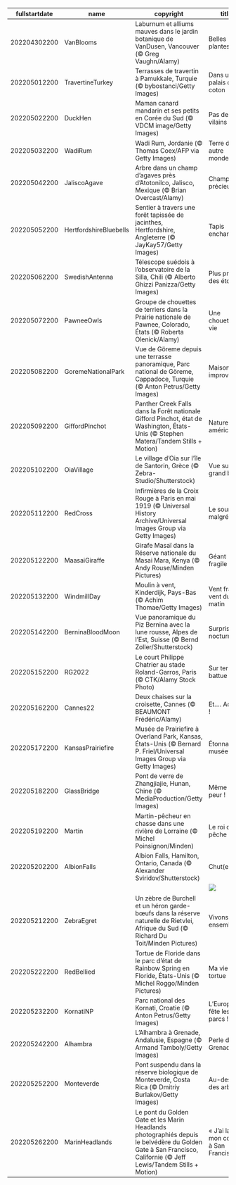 |fullstartdate|name|copyright|title|image|
|--|--|--|--|--|
202204302200|VanBlooms|Laburnum et alliums mauves dans le jardin botanique de VanDusen, Vancouver (© Greg Vaughn/Alamy)|Belles plantes !|![](/fr-FR/2022/05/202204302200VanBlooms.jpg)|
202205012200|TravertineTurkey|Terrasses de travertin à Pamukkale, Turquie (© bybostanci/Getty Images)|Dans un palais de coton|![](/fr-FR/2022/05/202205012200TravertineTurkey.jpg)|
202205022200|DuckHen|Maman canard mandarin et ses petits en Corée du Sud (© VDCM image/Getty Images)|Pas de vilains !|![](/fr-FR/2022/05/202205022200DuckHen.jpg)|
202205032200|WadiRum|Wadi Rum, Jordanie (© Thomas Coex/AFP via Getty Images)|Terre d’un autre monde ?|![](/fr-FR/2022/05/202205032200WadiRum.jpg)|
202205042200|JaliscoAgave|Arbre dans un champ d’agaves près d’Atotonilco, Jalisco, Mexique (© Brian Overcast/Alamy)|Champ précieux|![](/fr-FR/2022/05/202205042200JaliscoAgave.jpg)|
202205052200|HertfordshireBluebells|Sentier à travers une forêt tapissée de jacinthes, Hertfordshire, Angleterre (© JayKay57/Getty Images)|Tapis enchanté|![](/fr-FR/2022/05/202205052200HertfordshireBluebells.jpg)|
202205062200|SwedishAntenna|Télescope suédois à l’observatoire de la Silla, Chili (© Alberto Ghizzi Panizza/Getty Images)|Plus près des étoiles|![](/fr-FR/2022/05/202205062200SwedishAntenna.jpg)|
202205072200|PawneeOwls|Groupe de chouettes de terriers dans la Prairie nationale de Pawnee, Colorado, États (© Roberta Olenick/Alamy)|Une chouette vie|![](/fr-FR/2022/05/202205072200PawneeOwls.jpg)|
202205082200|GoremeNationalPark|Vue de Göreme depuis une terrasse panoramique, Parc national de Göreme, Cappadoce, Turquie (© Anton Petrus/Getty Images)|Maisons improvisées|![](/fr-FR/2022/05/202205082200GoremeNationalPark.jpg)|
202205092200|GiffordPinchot|Panther Creek Falls dans la Forêt nationale Gifford Pinchot, état de Washington, États-Unis (© Stephen Matera/Tandem Stills + Motion)|Nature américaine|![](/fr-FR/2022/05/202205092200GiffordPinchot.jpg)|
202205102200|OiaVillage|Le village d’Oia sur l’île de Santorin, Grèce (© Zebra-Studio/Shutterstock)|Vue sur le grand bleu|![](/fr-FR/2022/05/202205102200OiaVillage.jpg)|
202205112200|RedCross|Infirmières de la Croix Rouge à Paris en mai 1919 (© Universal History Archive/Universal Images Group via Getty Images)|Le sourire malgré tout|![](/fr-FR/2022/05/202205112200RedCross.jpg)|
202205122200|MaasaiGiraffe|Girafe Masaï dans la Réserve nationale du Masai Mara, Kenya (© Andy Rouse/Minden Pictures)|Géant fragile|![](/fr-FR/2022/05/202205122200MaasaiGiraffe.jpg)|
202205132200|WindmillDay|Moulin à vent, Kinderdijk, Pays-Bas (© Achim Thomae/Getty Images)|Vent frais, vent du matin|![](/fr-FR/2022/05/202205132200WindmillDay.jpg)|
202205142200|BerninaBloodMoon|Vue panoramique du Piz Bernina avec la lune rousse, Alpes de l’Est, Suisse (© Bernd Zoller/Shutterstock)|Surprise nocturne|![](/fr-FR/2022/05/202205142200BerninaBloodMoon.jpg)|
202205152200|RG2022|Le court Philippe Chatrier au stade Roland-Garros, Paris (© CTK/Alamy Stock Photo)|Sur terre battue|![](/fr-FR/2022/05/202205152200RG2022.jpg)|
202205162200|Cannes22|Deux chaises sur la croisette, Cannes (© BEAUMONT Frédéric/Alamy)|Et…. Action !|![](/fr-FR/2022/05/202205162200Cannes22.jpg)|
202205172200|KansasPrairiefire|Musée de Prairiefire à Overland Park, Kansas, États-Unis (© Bernard P. Friel/Universal Images Group via Getty Images)|Étonnant musée|![](/fr-FR/2022/05/202205172200KansasPrairiefire.jpg)|
202205182200|GlassBridge|Pont de verre de Zhangjiajie, Hunan, Chine (© MediaProduction/Getty Images)|Même pas peur !|![](/fr-FR/2022/05/202205182200GlassBridge.jpg)|
202205192200|Martin|Martin-pêcheur en chasse dans une rivière de Lorraine (© Michel Poinsignon/Minden)|Le roi de la pêche|![](/fr-FR/2022/05/202205192200Martin.jpg)|
202205202200|AlbionFalls|Albion Falls, Hamilton, Ontario, Canada (© Alexander Sviridov/Shutterstock)|Chut(e) !|![](/fr-FR/2022/05/202205202200AlbionFalls.jpg)|
||||![](/fr-FR/2022/05/.jpg)|
202205212200|ZebraEgret|Un zèbre de Burchell et un héron garde-bœufs dans la réserve naturelle de Rietvlei, Afrique du Sud (© Richard Du Toit/Minden Pictures)|Vivons ensemble|![](/fr-FR/2022/05/202205212200ZebraEgret.jpg)|
202205222200|RedBellied|Tortue de Floride dans le parc d’état de Rainbow Spring en Floride, États-Unis (© Michel Roggo/Minden Pictures)|Ma vie de tortue|![](/fr-FR/2022/05/202205222200RedBellied.jpg)|
202205232200|KornatiNP|Parc national des Kornati, Croatie (© Anton Petrus/Getty Images)|L’Europe fête les parcs !|![](/fr-FR/2022/05/202205232200KornatiNP.jpg)|
202205242200|Alhambra|L’Alhambra à Grenade, Andalusie, Espagne (© Armand Tamboly/Getty Images)|Perle de Grenade|![](/fr-FR/2022/05/202205242200Alhambra.jpg)|
202205252200|Monteverde|Pont suspendu dans la réserve biologique de Monteverde, Costa Rica (© Dmitriy Burlakov/Getty Images)|Au-dessus des arbres|![](/fr-FR/2022/05/202205252200Monteverde.jpg)|
202205262200|MarinHeadlands|Le pont du Golden Gate et les Marin Headlands photographiés depuis le belvédère du Golden Gate à San Francisco, Californie (© Jeff Lewis/Tandem Stills + Motion)|« J’ai laissé mon cœur à San Francisco »|![](/fr-FR/2022/05/202205262200MarinHeadlands.jpg)|
